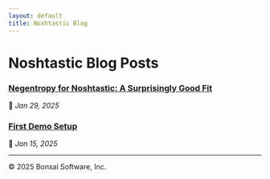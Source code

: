 ```yaml
---
layout: default
title: Noshtastic Blog
---
```


# Noshtastic Blog Posts

### [Negentropy for Noshtastic: A Surprisingly Good Fit](posts/negentropy-for-noshtastic.html)  
📅 *Jan 29, 2025*

### [First Demo Setup](posts/first-demo.html)  
📅 *Jan 15, 2025*

---

&copy; 2025 Bonsai Software, Inc.
